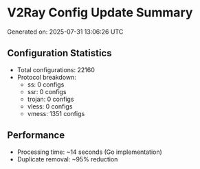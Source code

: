 # V2Ray Config Update Summary
Generated on: 2025-07-31 13:06:26 UTC

## Configuration Statistics
- Total configurations: 22160
- Protocol breakdown:
  - ss: 0 configs
  - ssr: 0 configs
  - trojan: 0 configs
  - vless: 0 configs
  - vmess: 1351 configs

## Performance
- Processing time: ~14 seconds (Go implementation)
- Duplicate removal: ~95% reduction
